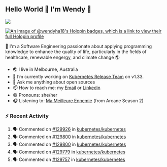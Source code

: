## Hello World 👋 I'm Wendy 🧃 
![](https://komarev.com/ghpvc/?username=wendy-ha18)

[![An image of @wendyha18's Holopin badges, which is a link to view their full Holopin profile](https://holopin.me/wendyha18)](https://holopin.io/@wendyha18)

🌱 I'm a Software Engineering passionate about applying programming knowledge to enhance the quality of life, particularly in the fields of healthcare, renewable engergy, and climate change 🌎

- 🌏 I live in Melbourne, Australia
- 🔭 I’m currently working on [Kubernetes Release Team](https://github.com/kubernetes/sig-release/tree/master) on v1.33.
- 💬 Ask me anything about open sources
- 📫 How to reach me: my [Email](mailto:wendyha.sut@gmail.com) or [Linkedin](https://www.linkedin.com/in/wendyha-sut/)
- 😄 Pronouns: she/her
- 🎧 Listening to: [Ma Meilleure Ennemie](https://www.youtube.com/watch?v=1F3OGIFnW1k) (from Arcane Season 2)

### :zap: Recent Activity

<!--START_SECTION:activity-->
1. 🗣 Commented on [#129926](https://github.com/kubernetes/kubernetes/issues/129926#issuecomment-2872613781) in [kubernetes/kubernetes](https://github.com/kubernetes/kubernetes)
2. 🗣 Commented on [#129800](https://github.com/kubernetes/kubernetes/issues/129800#issuecomment-2872522409) in [kubernetes/kubernetes](https://github.com/kubernetes/kubernetes)
3. 🗣 Commented on [#129800](https://github.com/kubernetes/kubernetes/issues/129800#issuecomment-2872520646) in [kubernetes/kubernetes](https://github.com/kubernetes/kubernetes)
4. 🗣 Commented on [#129779](https://github.com/kubernetes/kubernetes/issues/129779#issuecomment-2872510134) in [kubernetes/kubernetes](https://github.com/kubernetes/kubernetes)
5. 🗣 Commented on [#129757](https://github.com/kubernetes/kubernetes/issues/129757#issuecomment-2872461407) in [kubernetes/kubernetes](https://github.com/kubernetes/kubernetes)
<!--END_SECTION:activity-->
